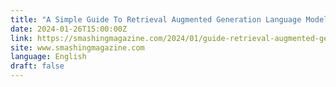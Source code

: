 ```yaml
---
title: "A Simple Guide To Retrieval Augmented Generation Language Models"
date: 2024-01-26T15:00:00Z
link: https://smashingmagazine.com/2024/01/guide-retrieval-augmented-generation-language-models/?utm_medium=RSS&utm_source=news.12bit.vn
site: www.smashingmagazine.com
language: English
draft: false
---
```

